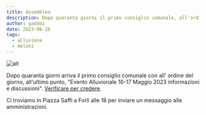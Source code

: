 ```yaml
---
title: Assemblea
description: Dopo quaranta giorni il primo consiglio comunale, all'ordine del giorno, all'ultimo punto "Evento Alluvionale  16-17 Maggio 2023 informazioni e discussioni".
author: gaddoz
date: 2023-06-26
tags:
  - alluvione
  - meloni
---
```


![alt](/static/img/2023-06-26-assemblea.jpg "assemblea")

Dopo quaranta giorni arriva il primo consiglio comunale con all' ordine del giorno, all'ultimo punto, "Evento Alluvionale 16-17 Maggio 2023 informazioni e discussioni". [Verificare per credere](https://www.comune.forli.fc.it/servizi/notizie/notizie_fase02.aspx?ID=82143).

Ci troviamo in Piazza Saffi a Forlì alle 18 per inviare un messaggio alle amministrazioni.